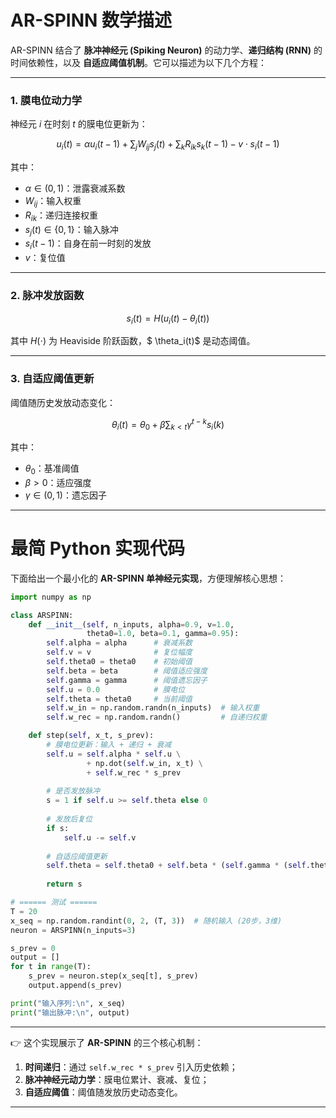 # AR-SPINN 数学描述

AR-SPINN 结合了 **脉冲神经元 (Spiking Neuron)** 的动力学、**递归结构 (RNN)** 的时间依赖性，以及 **自适应阈值机制**。它可以描述为以下几个方程：

---

### 1. 膜电位动力学

神经元 $i$ 在时刻 $t$ 的膜电位更新为：

$$
u_i(t) = \alpha u_i(t-1) + \sum_{j} W_{ij} s_j(t) + \sum_{k} R_{ik} s_k(t-1) - v \cdot s_i(t-1)
$$

其中：

* $\alpha \in (0,1)$：泄露衰减系数
* $W_{ij}$：输入权重
* $R_{ik}$：递归连接权重
* $s_j(t) \in \{0,1\}$：输入脉冲
* $s_i(t-1)$：自身在前一时刻的发放
* $v$：复位值

---

### 2. 脉冲发放函数

$$
s_i(t) = H\big(u_i(t) - \theta_i(t)\big)
$$

其中 $H(\cdot)$ 为 Heaviside 阶跃函数，$ \theta_i(t)$ 是动态阈值。

---

### 3. 自适应阈值更新

阈值随历史发放动态变化：

$$
\theta_i(t) = \theta_0 + \beta \sum_{k < t} \gamma^{t-k} s_i(k)
$$

其中：

* $\theta_0$：基准阈值
* $\beta > 0$：适应强度
* $\gamma \in (0,1)$：遗忘因子

---

# 最简 Python 实现代码

下面给出一个最小化的 **AR-SPINN 单神经元实现**，方便理解核心思想：

```python
import numpy as np

class ARSPINN:
    def __init__(self, n_inputs, alpha=0.9, v=1.0,
                 theta0=1.0, beta=0.1, gamma=0.95):
        self.alpha = alpha      # 衰减系数
        self.v = v              # 复位幅度
        self.theta0 = theta0    # 初始阈值
        self.beta = beta        # 阈值适应强度
        self.gamma = gamma      # 阈值遗忘因子
        self.u = 0.0            # 膜电位
        self.theta = theta0     # 当前阈值
        self.w_in = np.random.randn(n_inputs)  # 输入权重
        self.w_rec = np.random.randn()         # 自递归权重

    def step(self, x_t, s_prev):
        # 膜电位更新：输入 + 递归 + 衰减
        self.u = self.alpha * self.u \
                 + np.dot(self.w_in, x_t) \
                 + self.w_rec * s_prev
        
        # 是否发放脉冲
        s = 1 if self.u >= self.theta else 0
        
        # 发放后复位
        if s:
            self.u -= self.v
        
        # 自适应阈值更新
        self.theta = self.theta0 + self.beta * (self.gamma * (self.theta - self.theta0) + s)
        
        return s

# ====== 测试 ======
T = 20
x_seq = np.random.randint(0, 2, (T, 3))  # 随机输入 (20步，3维)
neuron = ARSPINN(n_inputs=3)

s_prev = 0
output = []
for t in range(T):
    s_prev = neuron.step(x_seq[t], s_prev)
    output.append(s_prev)

print("输入序列:\n", x_seq)
print("输出脉冲:\n", output)
```

---

👉 这个实现展示了 **AR-SPINN** 的三个核心机制：

1. **时间递归**：通过 `self.w_rec * s_prev` 引入历史依赖；
2. **脉冲神经元动力学**：膜电位累计、衰减、复位；
3. **自适应阈值**：阈值随发放历史动态变化。

---

